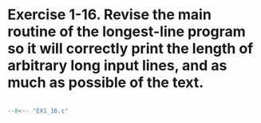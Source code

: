 # Exercise 1-16. Revise the main routine of the longest-line program so it will correctly print the length of arbitrary long input lines, and as much as possible of the text.

``` c

--8<-- "EX1_16.c"

```
